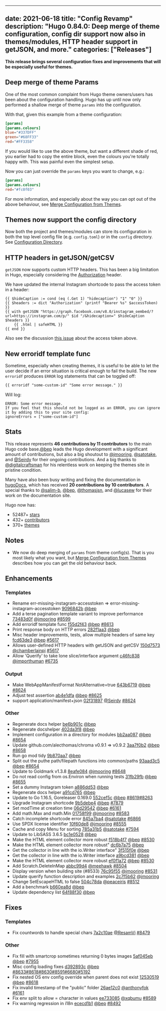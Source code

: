 
---
date: 2021-06-18
title: "Config Revamp"
description: "Hugo 0.84.0: Deep merge of theme configuration, config dir support now also in themes/modules, HTTP header support in getJSON, and more."
categories: ["Releases"]
---

**This release brings several configuration fixes and improvements that will be especially useful for themes.**

## Deep merge of theme Params

One of the most common complaint from Hugo theme owners/users has been about the configuration handling. Hugo has up until now only performed a shallow merge of theme `params` into the configuration.

With that, given this example from a theme configuration:

```toml
[params]
[params.colours]
blue="#337DFF"
green="#68FF33"
red="#FF3358"
```

If you would like to use the above theme, but want a different shade of red, you earlier had to copy the entire block, even the colours you're totally happy with. This was painful even the simplest setup.

Now you can just override the `params` keys you want to change, e.g.:

```toml
[params]
[params.colours]
red="#fc0f03"
```

For more information, and especially about the way you can opt out of the above behaviour, see [Merge Configuration from Themes](https://gohugo.io/getting-started/configuration/#merge-configuration-from-themes).

## Themes now support the config directory

Now both the project and themes/modules can store its configuration in both the top level config file (e.g. `config.toml`) or in the `config` directory. See [Configuration Directory](https://gohugo.io/getting-started/configuration/#configuration-directory).

## HTTP headers in getJSON/getCSV

`getJSON` now supports custom HTTP headers. This has been a big limitation in Hugo, especially considering the [Authorization](https://developer.mozilla.org/en-US/docs/Web/HTTP/Headers/Authorization) header.

We have updated the internal Instagram shortcode to pass the access token in a header:

```
{{ $hideCaption := cond (eq (.Get 1) "hidecaption") "1" "0" }}
{{ $headers := dict "Authorization" (printf "Bearer %s" $accessToken) }}
{{ with getJSON "https://graph.facebook.com/v8.0/instagram_oembed/?url=https://instagram.com/p/" $id "/&hidecaption=" $hideCaption $headers }}
    {{ .html | safeHTML }}
{{ end }}
```

 Also see the discussion [this issue](https://github.com/gohugoio/hugo/issues/7879) about the access token above.

## New erroridf template func

Sometime, especially when creating themes, it is useful to be able to let the user decide if an error situation is critical enough to fail the build. The new `erroridf` produces `ERROR` log statements that can be toggled off:

```html
{{ erroridf "some-custom-id" "Some error message." }}
```

Will log:

```
ERROR: Some error message.
If you feel that this should not be logged as an ERROR, you can ignore it by adding this to your site config:
ignoreErrors = ["some-custom-id"]
```
## Stats

This release represents **46 contributions by 11 contributors** to the main Hugo code base.[@bep](https://github.com/bep) leads the Hugo development with a significant amount of contributions, but also a big shoutout to [@jmooring](https://github.com/jmooring), [@satotake](https://github.com/satotake), and [@Seirdy](https://github.com/Seirdy) for their ongoing contributions.
And a big thanks to [@digitalcraftsman](https://github.com/digitalcraftsman) for his relentless work on keeping the themes site in pristine condition.

Many have also been busy writing and fixing the documentation in [hugoDocs](https://github.com/gohugoio/hugoDocs),
which has received **20 contributions by 10 contributors**. A special thanks to [@salim-b](https://github.com/salim-b), [@bep](https://github.com/bep), [@thomasjsn](https://github.com/thomasjsn), and [@lucasew](https://github.com/lucasew) for their work on the documentation site.


Hugo now has:

* 52487+ [stars](https://github.com/gohugoio/hugo/stargazers)
* 432+ [contributors](https://github.com/gohugoio/hugo/graphs/contributors)
* 370+ [themes](http://themes.gohugo.io/)


## Notes

* We now do deep merging of `params` from theme config(s). That is you most likely what you want, but [Merge Configuration from Themes](https://gohugo.io/getting-started/configuration/#merge-configuration-from-themes) describes how you can get the old behaviour back.

## Enhancements

### Templates

* Rename err-missing-instagram-accesstoken => error-missing-instagram-accesstoken [9096842b](https://github.com/gohugoio/hugo/commit/9096842b0494166e401cc08a70b93ae2ee19a198) [@bep](https://github.com/bep) 
* Add a terse pagination template variant to improve performance [73483d0f](https://github.com/gohugoio/hugo/commit/73483d0f9eb46838d41640f88cc05c1d16811dc5) [@jmooring](https://github.com/jmooring) [#8599](https://github.com/gohugoio/hugo/issues/8599)
* Add erroridf template func [f55d2f43](https://github.com/gohugoio/hugo/commit/f55d2f43769053b80b419a690554e747dc5dcede) [@bep](https://github.com/bep) [#8613](https://github.com/gohugoio/hugo/issues/8613)
* Print response body on HTTP errors [282f1aa3](https://github.com/gohugoio/hugo/commit/282f1aa3db9f6420fdd360e46db1ffadd5b083a1) [@bep](https://github.com/bep) 
* Misc header improvements, tests, allow multiple headers of same key [fcd63de3](https://github.com/gohugoio/hugo/commit/fcd63de3a54fadcd30972654d8eb86dc4d889784) [@bep](https://github.com/bep) [#5617](https://github.com/gohugoio/hugo/issues/5617)
* Allows user-defined HTTP headers with getJSON and getCSV [150d7573](https://github.com/gohugoio/hugo/commit/150d75738b54acddc485d363436757189144da6a) [@chamberlainpj](https://github.com/chamberlainpj) [#5617](https://github.com/gohugoio/hugo/issues/5617)
* Allow 'Querify' to take lone slice/interface argument [c46fc838](https://github.com/gohugoio/hugo/commit/c46fc838a9320adfc6532b1b543e903c48b3b4cb) [@importhuman](https://github.com/importhuman) [#6735](https://github.com/gohugoio/hugo/issues/6735)

### Output

* Make WebAppManifestFormat NotAlternative=true [643b6719](https://github.com/gohugoio/hugo/commit/643b671931ed5530855e7d4819896790bf3f6c28) [@bep](https://github.com/bep) [#8624](https://github.com/gohugoio/hugo/issues/8624)
* Adjust  test assertion [ab4e1dfa](https://github.com/gohugoio/hugo/commit/ab4e1dfa4eebe0ac18f1d1f60a9647cbb7b41d7f) [@bep](https://github.com/bep) [#8625](https://github.com/gohugoio/hugo/issues/8625)
* support application/manifest+json [02f31897](https://github.com/gohugoio/hugo/commit/02f31897b4f7252154850a65c900e88e0b237fa3) [@Seirdy](https://github.com/Seirdy) [#8624](https://github.com/gohugoio/hugo/issues/8624)

### Other

* Regenerate docs helper [be6b901c](https://github.com/gohugoio/hugo/commit/be6b901cf7d07238337334e6b6d886a7b039f5e6) [@bep](https://github.com/bep) 
* Regenerate docshelper [402da3f8](https://github.com/gohugoio/hugo/commit/402da3f8f327f97302c4b5d69cd4832a94bd189b) [@bep](https://github.com/bep) 
* Implement configuration in a directory for modules [bb2aa087](https://github.com/gohugoio/hugo/commit/bb2aa08709c812a5be29922a1a7f4d814e200cab) [@bep](https://github.com/bep) [#8654](https://github.com/gohugoio/hugo/issues/8654)
* Update github.com/alecthomas/chroma v0.9.1 => v0.9.2 [3aa7f0b2](https://github.com/gohugoio/hugo/commit/3aa7f0b27fc736b4c32adbb1fc1fc7fbefd6efd9) [@bep](https://github.com/bep) [#8658](https://github.com/gohugoio/hugo/issues/8658)
* Run go mod tidy [9b870aa7](https://github.com/gohugoio/hugo/commit/9b870aa788ab1b5159bc836fbac6e60a29bee329) [@bep](https://github.com/bep) 
* Split out the puthe path/filepath functions into common/paths [93aad3c5](https://github.com/gohugoio/hugo/commit/93aad3c543828efca2adeb7f96cf50ae29878593) [@bep](https://github.com/bep) [#8654](https://github.com/gohugoio/hugo/issues/8654)
* Update to Goldmark v1.3.8 [8eafe084](https://github.com/gohugoio/hugo/commit/8eafe0845d66efd3cf442a8ed89a6da5c1d3117b) [@jmooring](https://github.com/jmooring) [#8648](https://github.com/gohugoio/hugo/issues/8648)
* Do not read config from os.Environ when running tests [31fb29fb](https://github.com/gohugoio/hugo/commit/31fb29fb3f306678f3697e05bbccefb2078d7f78) [@bep](https://github.com/bep) [#8655](https://github.com/gohugoio/hugo/issues/8655)
* Set a dummy Instagram token [a886dd53](https://github.com/gohugoio/hugo/commit/a886dd53b80322e1edf924f2ede4d4ea037c5baf) [@bep](https://github.com/bep) 
* Regenerate docs helper [a91cd765](https://github.com/gohugoio/hugo/commit/a91cd7652f7559492b070dbe02fe558348f3d0b6) [@bep](https://github.com/bep) 
* Update to Go 1.16.5, Goreleaser 0.169.0 [552cef5c](https://github.com/gohugoio/hugo/commit/552cef5c576ae4dbf4626f77f3c8b15b42a9e7f3) [@bep](https://github.com/bep) [#8619](https://github.com/gohugoio/hugo/issues/8619)[#8263](https://github.com/gohugoio/hugo/issues/8263)
* Upgrade Instagram shortcode [9b5debe4](https://github.com/gohugoio/hugo/commit/9b5debe4b820132759cfdf7bff7fe9c1ad0a6bb1) [@bep](https://github.com/bep) [#7879](https://github.com/gohugoio/hugo/issues/7879)
* Set modTime at creation time [06d29542](https://github.com/gohugoio/hugo/commit/06d295427f798da85de469924fd10f58c0de9a58) [@bep](https://github.com/bep) [#6161](https://github.com/gohugoio/hugo/issues/6161)
* Add math.Max and math.Min [01758f99](https://github.com/gohugoio/hugo/commit/01758f99b915f34fe7ca4621e4d1ee09efe385b1) [@jmooring](https://github.com/jmooring) [#8583](https://github.com/gohugoio/hugo/issues/8583)
* Catch incomplete shortcode error [845a7ba4](https://github.com/gohugoio/hugo/commit/845a7ba4fc30c61842148d67d31d0fa3db8f40b9) [@satotake](https://github.com/satotake) [#6866](https://github.com/gohugoio/hugo/issues/6866)
* Use SPDX license identifier [10f60de8](https://github.com/gohugoio/hugo/commit/10f60de89a5a53528f1e3a47a77224e5c7915e4e) [@jmooring](https://github.com/jmooring) [#8555](https://github.com/gohugoio/hugo/issues/8555)
* Cache and copy Menu for sorting [785a31b5](https://github.com/gohugoio/hugo/commit/785a31b5b84643f4769f9bd363599cbcce86f098) [@satotake](https://github.com/satotake) [#7594](https://github.com/gohugoio/hugo/issues/7594)
* Update to LibSASS 3.6.5 [bc1e0528](https://github.com/gohugoio/hugo/commit/bc1e05286a96d08ad02ad200d6a4076bb01c486e) [@bep](https://github.com/bep) 
* Make the HTML element collector more robust [f518b4f7](https://github.com/gohugoio/hugo/commit/f518b4f71e1a61b09d660b5c284121ebf3b3b86b) [@bep](https://github.com/bep) [#8530](https://github.com/gohugoio/hugo/issues/8530)
* Make the HTML element collector more robust" [dc6b7a75](https://github.com/gohugoio/hugo/commit/dc6b7a75ff5b7fcb8a0b0e3f7ed406422d847624) [@bep](https://github.com/bep) 
* Get the collector in line with the io.Writer interface" [3f515f0e](https://github.com/gohugoio/hugo/commit/3f515f0e3395b24776ae24045b846ff2b33b8906) [@bep](https://github.com/bep) 
* Get the collector in line with the io.Writer interface [a9bcd381](https://github.com/gohugoio/hugo/commit/a9bcd38181ceb79afba82adcd4de1aebf571e74c) [@bep](https://github.com/bep) 
* Make the HTML element collector more robust [ef0f1a72](https://github.com/gohugoio/hugo/commit/ef0f1a726901d6c614040cfc2d7e8f9a2ca97816) [@bep](https://github.com/bep) [#8530](https://github.com/gohugoio/hugo/issues/8530)
* Add Scratch.DeleteInMap [abbc99d4](https://github.com/gohugoio/hugo/commit/abbc99d4c60b102e2779e4362ceb433095719384) [@meehawk](https://github.com/meehawk) [#8504](https://github.com/gohugoio/hugo/issues/8504)
* Display version when building site (#8533) [76c95f55](https://github.com/gohugoio/hugo/commit/76c95f55a5d18290baa7f23667161d4af9fb9b53) [@jmooring](https://github.com/jmooring) [#8531](https://github.com/gohugoio/hugo/issues/8531)
* Update querify function description and examples [2c7f5b62](https://github.com/gohugoio/hugo/commit/2c7f5b62f6c1fa1c7b3cf2c1f3a1663b18e75004) [@jmooring](https://github.com/jmooring) 
* Change SetEscapeHTML to false [504c78da](https://github.com/gohugoio/hugo/commit/504c78da4b5020e1fd13a1195ad38a9e85f8289a) [@peaceiris](https://github.com/peaceiris) [#8512](https://github.com/gohugoio/hugo/issues/8512)
* Add a benchmark [b660ea8d](https://github.com/gohugoio/hugo/commit/b660ea8d545d6ba5479dd28a670044d57e5d196f) [@bep](https://github.com/bep) 
* Update dependency list [64f88f30](https://github.com/gohugoio/hugo/commit/64f88f3011de5a510d8e6d6bad8ac4a091b11c0c) [@bep](https://github.com/bep) 

## Fixes

### Templates

* Fix countwords to handle special chars [7a2c10ae](https://github.com/gohugoio/hugo/commit/7a2c10ae60f096dacee4b44e0c8ae0a1b66ae033) [@ResamVi](https://github.com/ResamVi) [#8479](https://github.com/gohugoio/hugo/issues/8479)

### Other

* Fix fill with smartcrop sometimes returning 0 bytes images [5af045eb](https://github.com/gohugoio/hugo/commit/5af045ebab109d3e5501b8b6d9fd448840c96c9a) [@bep](https://github.com/bep) [#7955](https://github.com/gohugoio/hugo/issues/7955)
* Misc config loading fixes [d392893c](https://github.com/gohugoio/hugo/commit/d392893cd73dc00c927f342778f6dca9628d328e) [@bep](https://github.com/bep) [#8633](https://github.com/gohugoio/hugo/issues/8633)[#8618](https://github.com/gohugoio/hugo/issues/8618)[#8630](https://github.com/gohugoio/hugo/issues/8630)[#8591](https://github.com/gohugoio/hugo/issues/8591)[#6680](https://github.com/gohugoio/hugo/issues/6680)[#5192](https://github.com/gohugoio/hugo/issues/5192)
* Fix nested OS env config override when parent does not exist [12530519](https://github.com/gohugoio/hugo/commit/12530519d8fb4513c9c18a6494099b7dff8e4fd4) [@bep](https://github.com/bep) [#8618](https://github.com/gohugoio/hugo/issues/8618)
* Fix invalid timestamp of the "public" folder [26ae12c0](https://github.com/gohugoio/hugo/commit/26ae12c0c64b847d24bde60d7d710ea2efcb40d4) [@anthonyfok](https://github.com/anthonyfok) [#6161](https://github.com/gohugoio/hugo/issues/6161)
* Fix env split to allow = character in  values [ee733085](https://github.com/gohugoio/hugo/commit/ee733085b7f5d3f2aef1667901ab6ecb8041d699) [@xqbumu](https://github.com/xqbumu) [#8589](https://github.com/gohugoio/hugo/issues/8589)
* Fix warning regression in i18n [ececd1b1](https://github.com/gohugoio/hugo/commit/ececd1b122c741567a80acd8d60ccd6356fa5323) [@bep](https://github.com/bep) [#8492](https://github.com/gohugoio/hugo/issues/8492)





